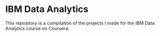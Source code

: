 # IBM Data Analytics
This repository is a compilation of the projects I made for the IBM Data Analytics course on Coursera. 
